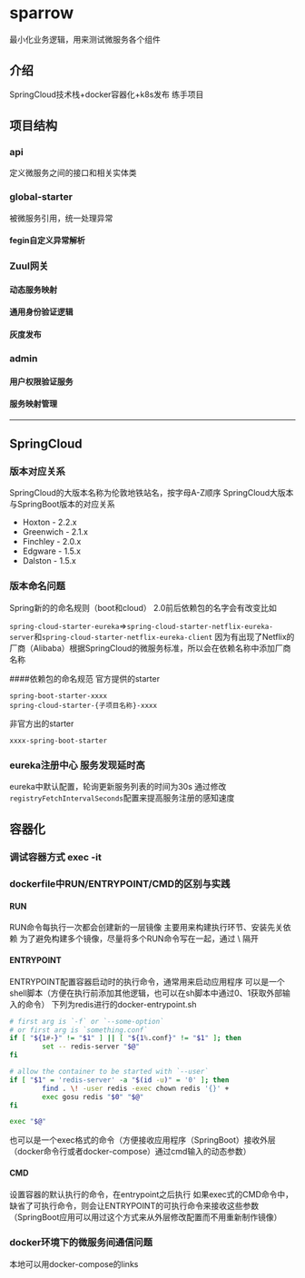 # sparrow
最小化业务逻辑，用来测试微服务各个组件

## 介绍
SpringCloud技术栈+docker容器化+k8s发布 练手项目
## 项目结构

### api
定义微服务之间的接口和相关实体类

### global-starter
被微服务引用，统一处理异常
#### fegin自定义异常解析


### Zuul网关
#### 动态服务映射



#### 通用身份验证逻辑



#### 灰度发布



### admin
#### 用户权限验证服务



#### 服务映射管理





---


## SpringCloud
### 版本对应关系
SpringCloud的大版本名称为伦敦地铁站名，按字母A-Z顺序
SpringCloud大版本与SpringBoot版本的对应关系
* Hoxton - 2.2.x
* Greenwich - 2.1.x
* Finchley - 2.0.x
* Edgware - 1.5.x
* Dalston - 1.5.x

### 版本命名问题
Spring新的的命名规则（boot和cloud）
2.0前后依赖包的名字会有改变比如

`spring-cloud-starter-eureka`=>`spring-cloud-starter-netflix-eureka-server`和`spring-cloud-starter-netflix-eureka-client`
因为有出现了Netflix的厂商（Alibaba）根据SpringCloud的微服务标准，所以会在依赖名称中添加厂商名称

####依赖包的命名规范
官方提供的starter 
```
spring-boot-starter-xxxx
spring-cloud-starter-{子项目名称}-xxxx
```
非官方出的starter
```
xxxx-spring-boot-starter
```
### eureka注册中心 服务发现延时高
eureka中默认配置，轮询更新服务列表的时间为30s
通过修改`registryFetchIntervalSeconds`配置来提高服务注册的感知速度

## 容器化
### 调试容器方式 exec -it

### dockerfile中RUN/ENTRYPOINT/CMD的区别与实践

#### RUN
RUN命令每执行一次都会创建新的一层镜像
主要用来构建执行环节、安装先关依赖
为了避免构建多个镜像，尽量将多个RUN命令写在一起，通过 \ 隔开
#### ENTRYPOINT
ENTRYPOINT配置容器启动时的执行命令，通常用来启动应用程序
可以是一个shell脚本（方便在执行前添加其他逻辑，也可以在sh脚本中通过$0、$1获取外部输入的命令）
下列为redis进行的docker-entrypoint.sh
```bash
# first arg is `-f` or `--some-option`
# or first arg is `something.conf`
if [ "${1#-}" != "$1" ] || [ "${1%.conf}" != "$1" ]; then
        set -- redis-server "$@"
fi

# allow the container to be started with `--user`
if [ "$1" = 'redis-server' -a "$(id -u)" = '0' ]; then
        find . \! -user redis -exec chown redis '{}' +
        exec gosu redis "$0" "$@"
fi

exec "$@"
```
也可以是一个exec格式的命令（方便接收应用程序（SpringBoot）接收外层（docker命令行或者docker-compose）通过cmd输入的动态参数）

#### CMD
设置容器的默认执行的命令，在entrypoint之后执行
如果exec式的CMD命令中，缺省了可执行命令，则会让ENTRYPOINT的可执行命令来接收这些参数（SpringBoot应用可以用过这个方式来从外层修改配置而不用重新制作镜像）

### docker环境下的微服务间通信问题
本地可以用docker-compose的links